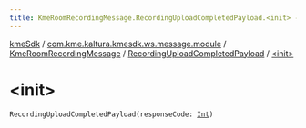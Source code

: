 ```yaml
---
title: KmeRoomRecordingMessage.RecordingUploadCompletedPayload.<init> - kmeSdk
---
```


[kmeSdk](../../../index.html) / [com.kme.kaltura.kmesdk.ws.message.module](../../index.html) / [KmeRoomRecordingMessage](../index.html) / [RecordingUploadCompletedPayload](index.html) / [&lt;init&gt;](./-init-.html)

# &lt;init&gt;

`RecordingUploadCompletedPayload(responseCode: `[`Int`](https://kotlinlang.org/api/latest/jvm/stdlib/kotlin/-int/index.html)`)`